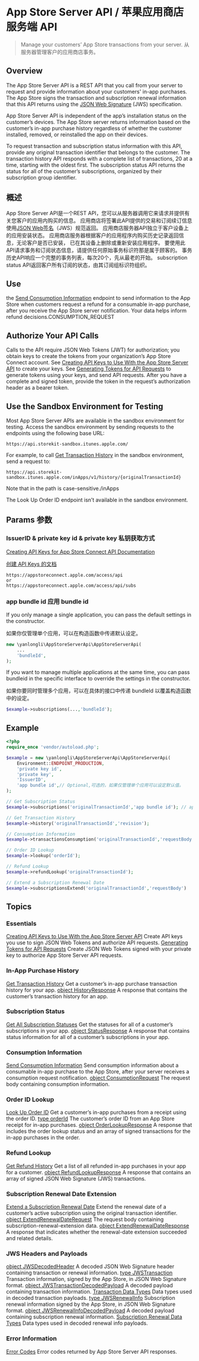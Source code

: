 App Store Server API / 苹果应用商店服务端 API
===
> Manage your customers’ App Store transactions from your server.
> 从服务器管理客户的应用商店事务。

## Overview

The App Store Server API is a REST API that you call from your server to request and provide information about your
customers' in-app purchases. The App Store signs the transaction and subscription renewal information that this API
returns using the [JSON Web Signature](https://datatracker.ietf.org/doc/html/rfc7515) (JWS) specification.

App Store Server API is independent of the app’s installation status on the customer’s devices. The App Store server
returns information based on the customer’s in-app purchase history regardless of whether the customer installed,
removed, or reinstalled the app on their devices.

To request transaction and subscription status information with this API, provide any original transaction identifier
that belongs to the customer. The transaction history API responds with a complete list of transactions, 20 at a time,
starting with the oldest first. The subscription status API returns the status for all of the customer’s subscriptions,
organized by their subscription group identifier.

## 概述

App Store Server API是一个REST API，您可以从服务器调用它来请求并提供有关您客户的应用内购买的信息。
应用商店将签署此API提供的交易和订阅续订信息使用[JSON Web签名](https://datatracker.ietf.org/doc/html/rfc7515)（JWS）规范返回。
应用商店服务器API独立于客户设备上的应用安装状态。 应用商店服务器根据客户的应用程序内购买历史记录返回信息，无论客户是否已安装， 已在其设备上删除或重新安装应用程序。
要使用此API请求事务和订阅状态信息，请提供任何原始事务标识符那是属于顾客的。 事务历史API响应一个完整的事务列表，每次20个，先从最老的开始。 subscription status API返回客户所有订阅的状态，由其订阅组标识符组织。

## Use

the [Send Consumption Information](https://developer.apple.com/documentation/appstoreserverapi/send_consumption_information)
endpoint to send information to the App Store when customers request a refund for a consumable in-app purchase, after
you receive the App Store server notification. Your data helps inform refund decisions.CONSUMPTION_REQUEST

## Authorize Your API Calls

Calls to the API require JSON Web Tokens (JWT) for authorization; you obtain keys to create the tokens from your
organization’s App Store Connect account.
See [Creating API Keys to Use With the App Store Server API](https://developer.apple.com/documentation/appstoreserverapi/creating_api_keys_to_use_with_the_app_store_server_api)
to create your keys.
See [Generating Tokens for API Requests](https://developer.apple.com/documentation/appstoreserverapi/generating_tokens_for_api_requests)
to generate tokens using your keys, and send API requests. After you have a complete and signed token, provide the token
in the request’s authorization header as a bearer token.

## Use the Sandbox Environment for Testing

Most App Store Server APIs are available in the sandbox environment for testing. Access the sandbox environment by
sending requests to the endpoints using the following base URL:

    https://api.storekit-sandbox.itunes.apple.com/

For example, to
call [Get Transaction History](https://developer.apple.com/documentation/appstoreserverapi/get_transaction_history) in
the sandbox environment, send a request to:

    https://api.storekit-sandbox.itunes.apple.com/inApps/v1/history/{originalTransactionId}

Note that in the path is case-sensitive./inApps

The Look Up Order ID endpoint isn’t available in the sandbox environment.

## Params 参数

### IssuerID & private key id & private key 私钥获取方式

[Creating API Keys for App Store Connect API Documentation](https://developer.apple.com/documentation/appstoreconnectapi/creating_api_keys_for_app_store_connect_api)

[创建 API Keys 的文档](https://developer.apple.com/documentation/appstoreconnectapi/creating_api_keys_for_app_store_connect_api)

    https://appstoreconnect.apple.com/access/api
    or
    https://appstoreconnect.apple.com/access/api/subs

### app bundle id 应用 bundle id
If you only manage a single application, you can pass the default settings in the constructor.

如果你仅管理单个应用，可以在构造函数中传递默认设定。

```php
new \yanlongli\AppStoreServerApi\AppStoreServerApi(
    ...
    'bundleId',
);
```

If you want to manage multiple applications at the same time, you can pass bundleid in the specific interface to override the settings in the constructor.

如果你要同时管理多个应用，可以在具体的接口中传递 bundleId 以覆盖构造函数中的设定。

```php
$example->subscriptions(...,'bundleId');
```

## Example


```php
<?php
require_once 'vendor/autoload.php';

$example = new \yanlongli\AppStoreServerApi\AppStoreServerApi(
    Environment::ENDPOINT_PRODUCTION,
    'private key id',
    'private key',
    'IssuerID',
    'app bundle id',// Optional,可选的，如果仅管理单个应用可以设定默认值。
);

// Get Subscription Status
$example->subscriptions('originalTransactionId','app bundle id'); // app bundle id 是可选的，这里将覆盖构造函数中的设定。

// Get Transaction History
$example->history('originalTransactionId','revision');

// Consumption Information
$example->transactionsConsumption('originalTransactionId','requestBody');

// Order ID Lookup
$example->lookup('orderId');

// Refund Lookup
$example->refundLookup('originalTransactionId');

// Extend a Subscription Renewal Date
$example->subscriptionsExtend('originalTransactionId','requestBody')

```

## Topics

### Essentials

[Creating API Keys to Use With the App Store Server API](https://developer.apple.com/documentation/appstoreserverapi/creating_api_keys_to_use_with_the_app_store_server_api)
Create API keys you use to sign JSON Web Tokens and authorize API requests.
[Generating Tokens for API Requests](https://developer.apple.com/documentation/appstoreserverapi/generating_tokens_for_api_requests)
Create JSON Web Tokens signed with your private key to authorize App Store Server API requests.

### In-App Purchase History

[Get Transaction History](https://developer.apple.com/documentation/appstoreserverapi/get_transaction_history)
Get a customer’s in-app purchase transaction history for your app.
[object HistoryResponse](https://developer.apple.com/documentation/appstoreserverapi/historyresponse)
A response that contains the customer’s transaction history for an app.
### Subscription Status
[Get All Subscription Statuses](https://developer.apple.com/documentation/appstoreserverapi/get_all_subscription_statuses)
Get the statuses for all of a customer’s subscriptions in your app.
[object StatusResponse](https://developer.apple.com/documentation/appstoreserverapi/statusresponse)
A response that contains status information for all of a customer’s subscriptions in your app.
### Consumption Information
[Send Consumption Information](https://developer.apple.com/documentation/appstoreserverapi/send_consumption_information)
Send consumption information about a consumable in-app purchase to the App Store, after your server receives a consumption request notification.
[object ConsumptionRequest](https://developer.apple.com/documentation/appstoreserverapi/consumptionrequest)
The request body containing consumption information.
### Order ID Lookup
[Look Up Order ID](https://developer.apple.com/documentation/appstoreserverapi/look_up_order_id)
Get a customer’s in-app purchases from a receipt using the order ID.
[type orderId](https://developer.apple.com/documentation/appstoreserverapi/orderid)
The customer’s order ID from an App Store receipt for in-app purchases.
[object OrderLookupResponse](https://developer.apple.com/documentation/appstoreserverapi/orderlookupresponse)
A response that includes the order lookup status and an array of signed transactions for the in-app purchases in the order.
### Refund Lookup
[Get Refund History](https://developer.apple.com/documentation/appstoreserverapi/get_refund_history)
Get a list of all refunded in-app purchases in your app for a customer.
[object RefundLookupResponse](https://developer.apple.com/documentation/appstoreserverapi/refundlookupresponse)
A response that contains an array of signed JSON Web Signature (JWS) transactions.
### Subscription Renewal Date Extension
[Extend a Subscription Renewal Date](https://developer.apple.com/documentation/appstoreserverapi/extend_a_subscription_renewal_date)
Extend the renewal date of a customer’s active subscription using the original transaction identifier.
[object ExtendRenewalDateRequest](https://developer.apple.com/documentation/appstoreserverapi/extendrenewaldaterequest)
The request body containing subscription-renewal-extension data.
[object ExtendRenewalDateResponse](https://developer.apple.com/documentation/appstoreserverapi/extendrenewaldateresponse)
A response that indicates whether the renewal-date extension succeeded and related details.
### JWS Headers and Payloads
[object JWSDecodedHeader](https://developer.apple.com/documentation/appstoreserverapi/jwsdecodedheader)
A decoded JSON Web Signature header containing transaction or renewal information.
[type JWSTransaction](https://developer.apple.com/documentation/appstoreserverapi/jwstransaction)
Transaction information, signed by the App Store, in JSON Web Signature format.
[object JWSTransactionDecodedPayload](https://developer.apple.com/documentation/appstoreserverapi/jwstransactiondecodedpayload)
A decoded payload containing transaction information.
[Transaction Data Types](https://developer.apple.com/documentation/appstoreserverapi/transaction_data_types)
Data types used in decoded transaction payloads.
[type JWSRenewalInfo](https://developer.apple.com/documentation/appstoreserverapi/jwsrenewalinfo)
Subscription renewal information signed by the App Store, in JSON Web Signature format.
[object JWSRenewalInfoDecodedPayload](https://developer.apple.com/documentation/appstoreserverapi/jwsrenewalinfodecodedpayload)
A decoded payload containing subscription renewal information.
[Subscription Renewal Data Types](https://developer.apple.com/documentation/appstoreserverapi/subscription_renewal_data_types)
Data types used in decoded renewal info payloads.
### Error Information
[Error Codes](https://developer.apple.com/documentation/appstoreserverapi/error_codes)
Error codes returned by App Store Server API responses.
